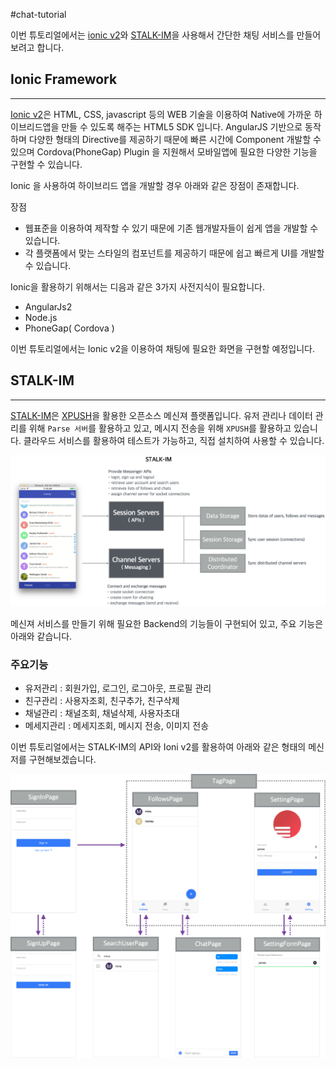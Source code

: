 #chat-tutorial

이번 튜토리얼에서는 [ionic v2](http://ionicframework.com/docs/v2/)와 [STALK-IM](https://github.com/S5Platform/stalk-messenger-server)을 사용해서 간단한 채팅 서비스를 만들어보려고 합니다.


## Ionic Framework
-----------

[Ionic v2](http://ionicframework.com/docs/v2/)은 HTML, CSS, javascript 등의 WEB 기술을 이용하여 Native에 가까운 하이브리드앱을 만들 수 있도록 해주는 HTML5 SDK 입니다. AngularJS 기반으로 동작하며 다양한 형태의 Directive를 제공하기 때문에 빠른 시간에 Component 개발할 수 있으며 Cordova(PhoneGap) Plugin 을 지원해서 모바일앱에 필요한 다양한 기능을 구현할 수 있습니다.

Ionic 을 사용하여 하이브리드 앱을 개발할 경우 아래와 같은 장점이 존재합니다.

장점
- 웹표준을 이용하여 제작할 수 있기 때문에 기존 웹개발자들이 쉽게 앱을 개발할 수 있습니다.
- 각 플랫폼에서 맞는 스타일의 컴포넌트를 제공하기 때문에 쉽고 빠르게 UI를 개발할 수 있습니다.

Ionic을 활용하기 위해서는 디음과 같은 3가지 사전지식이 필요합니다.
- AngularJs2
- Node.js
- PhoneGap( Cordova )

이번 튜토리얼에서는 Ionic v2을 이용하여 채팅에 필요한 화면을 구현할 예정입니다.

## STALK-IM
-----------

[STALK-IM](https://github.com/S5Platform/stalk-messenger-server)은 [XPUSH](http://xpush.github.io/)을 활용한 오픈소스 메신져 플랫폼입니다. 유저 관리나 데이터 관리를 위해 `Parse 서버`를 활용하고 있고, 메시지 전송을 위해 `XPUSH`를 활용하고 있습니다. 클라우드 서비스를 활용하여 테스트가 가능하고, 직접 설치하여 사용할 수 있습니다. 

<a href="images/STALK-IM.png" target="_blank"><img src="images/STALK-IM.png"/></a>

메신져 서비스를 만들기 위해 필요한 Backend의 기능들이 구현되어 있고, 주요 기능은 아래와 같습니다.

### 주요기능
 * 유저관리 : 회원가입, 로그인, 로그아웃, 프로필 관리
 * 친구관리 : 사용자조회, 친구추가, 친구삭제
 * 채널관리 : 채널조회, 채널삭제, 사용자초대
 * 메세지관리 : 메세지조회, 메시지 전송, 이미지 전송

이번 튜토리얼에서는 STALK-IM의 API와 Ioni v2를 활용하여 아래와 같은 형태의 메신저를 구현해보겠습니다.

<a href="images/SiteMap.png" target="_blank"><img src="images/SiteMap.png"/></a>